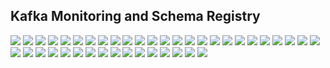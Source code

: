 ## Kafka Monitoring and Schema Registry
![](./resources/l61.png)
![](./resources/l62.png)
![](./resources/l63.png)
![](./resources/l64.png)
![](./resources/l65.png)
![](./resources/l66.png)
![](./resources/l67.png)
![](./resources/l68.png)
![](./resources/l69.png)
![](./resources/l70.png)
![](./resources/l71.png)
![](./resources/l72.png)
![](./resources/l73.png)
![](./resources/l74.png)
![](./resources/l75.png)
![](./resources/l76.png)
![](./resources/l77.png)
![](./resources/l78.png)
![](./resources/l79.png)
![](./resources/l80.png)
![](./resources/l81.png)
![](./resources/l82.png)
![](./resources/l83.png)
![](./resources/l84.png)
![](./resources/l85.png)
![](./resources/l86.png)
![](./resources/l87.png)
![](./resources/l88.png)
![](./resources/l89.png)
![](./resources/l90.png)
![](./resources/l91.png)
![](./resources/l92.png)
![](./resources/l93.png)
![](./resources/l94.png)
![](./resources/l95.png)
![](./resources/l96.png)
![](./resources/l97.png)
![](./resources/l98.png)
![](./resources/l99.png)
![](./resources/l100.png)
![](./resources/l101.png)
